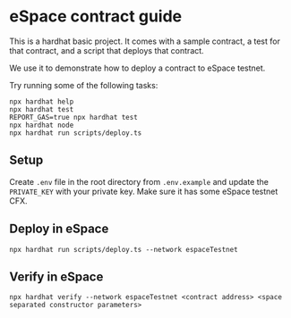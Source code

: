 # eSpace contract guide

This is a hardhat basic project. It comes with a sample contract, a test for that contract, and a script that deploys that contract.

We use it to demonstrate how to deploy a contract to eSpace testnet.

Try running some of the following tasks:

```shell
npx hardhat help
npx hardhat test
REPORT_GAS=true npx hardhat test
npx hardhat node
npx hardhat run scripts/deploy.ts
```

## Setup

Create `.env` file in the root directory from `.env.example` and update the `PRIVATE_KEY` with your private key. Make sure it has some eSpace testnet CFX.

## Deploy in eSpace

```shell
npx hardhat run scripts/deploy.ts --network espaceTestnet
```

## Verify in eSpace

```shell
npx hardhat verify --network espaceTestnet <contract address> <space separated constructor parameters>
```